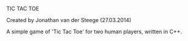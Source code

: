 TIC TAC TOE

Created by Jonathan van der Steege (27.03.2014)

A simple game of 'Tic Tac Toe' for two human players, written in C++.
